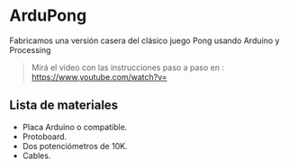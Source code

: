 # ArduPong

Fabricamos una versión casera del clásico juego Pong usando Arduino y Processing

> Mirá el video con las instrucciones paso a paso en : https://www.youtube.com/watch?v=

## Lista de materiales

- Placa Arduino o compatible.
- Protoboard.
- Dos potenciómetros de 10K.
- Cables.